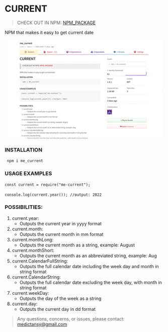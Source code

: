 # CURRENT

> CHECK OUT IN NPM:
> [NPM_PACKAGE](https://www.npmjs.com/package/me_current)

NPM that makes it easy to get current date

![Image of project in the npm website](npm.png)

### INSTALLATION

```
 npm i me_current
```

### USAGE EXAMPLES

```
const current = require("me-current");

console.log(current.year()); //output: 2022
```

### POSSIBILITIES:

1. current.year:
   - Outputs the current year in yyyy format
2. current.month:
   - Outputs the current month in mm format
3. current.monthLong:
   - Outputs the current month as a string, example: August
4. current.monthShort:
   - Outputs the current month as an abbreviated string, example: Aug
5. current.CalendarFullString:
   - Outputs the full calendar date including the week day and month in string format
6. current.CalendarString:
   - Outputs the full calendar date excluding the week day, with month in string format
7. current.weekDay:
   - Outputs the day of the week as a string
8. current.day:
   - Outputs the current day in dd format

> Any questions, concerns, or issues, please contact: medictansy@gmail.com
